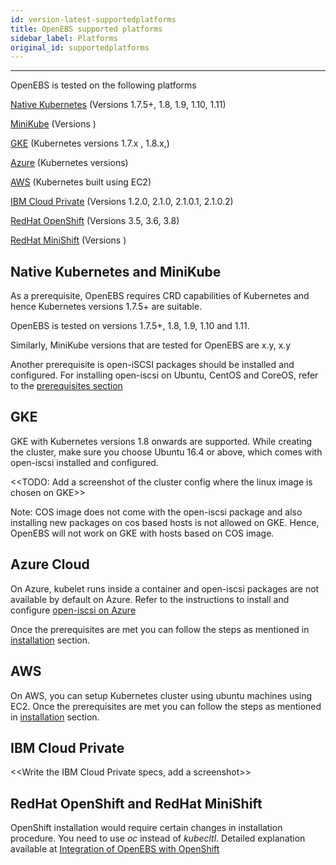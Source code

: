 ```yaml
---
id: version-latest-supportedplatforms
title: OpenEBS supported platforms
sidebar_label: Platforms
original_id: supportedplatforms
---
```


------

OpenEBS is tested on the following platforms

[Native Kubernetes](#NativeK8s) (Versions 1.7.5+, 1.8, 1.9, 1.10, 1.11)

[MiniKube](#MiniKube) (Versions )

[GKE](#GKE) (Kubernetes versions 1.7.x , 1.8.x,)

[Azure](#Azure) (Kubernetes versions)

[AWS](#AWS) (Kubernetes built using EC2)

[IBM Cloud Private](#IBM) (Versions 1.2.0, 2.1.0, 2.1.0.1, 2.1.0.2) 

[RedHat OpenShift](#OpenShift) (Versions 3.5, 3.6, 3.8)

[RedHat MiniShift](#OpenShift) (Versions )



<a name="NativeK8s"></a>

<a name="MiniKube"></a>

## Native Kubernetes and MiniKube

As a prerequisite, OpenEBS requires CRD capabilities of Kubernetes and hence Kubernetes versions 1.7.5+ are suitable. 

OpenEBS is tested on versions 1.7.5+, 1.8, 1.9, 1.10 and 1.11.

Similarly, MiniKube versions that are tested for OpenEBS are x.y, x.y

Another prerequisite is open-iSCSI packages should be installed and configured. For installing open-iscsi on Ubuntu, CentOS and CoreOS, refer to the [prerequisites section](/docs/prerequisites.html#iSCSIConfig) 

<a name="GKE"></a>

## GKE

GKE with Kubernetes versions 1.8 onwards are supported. While creating the cluster, make sure you choose Ubuntu 16.4 or above, which comes with open-iscsi installed and configured.

<<TODO: Add a screenshot of the cluster config where the linux image is chosen on GKE>>

Note: COS image does not come with the open-iscsi package and also installing new packages on cos based hosts is not allowed on GKE. Hence, OpenEBS will not work on GKE with hosts based on COS image.

<a name="Azure"></a>

## Azure Cloud

On Azure, kubelet runs inside a container and open-iscsi packages are not available by default on Azure. Refer to the instructions to install and configure [open-iscsi on Azure](/docs/prerequisites.html#Azure)

Once the prerequisites are met you can follow the steps as mentioned in [installation](/docs/installation.html#Install) section. 

<a name="AWS"></a>

## AWS

On AWS, you can setup Kubernetes cluster using ubuntu machines using EC2. Once the prerequisites are met you can follow the steps as mentioned in [installation](/docs/installation.html#Install) section. 

<a name="IBM"></a>

## IBM Cloud Private

<<Write the IBM Cloud Private specs, add a screenshot>>

<a name="OpenShift"></a>

## RedHat OpenShift and RedHat MiniShift

OpenShift installation would require certain changes in installation procedure.  You need to use *oc* instead of *kubecltl*.  Detailed explanation available at [Integration of OpenEBS with OpenShift](/docs/openshift.html) 

<!-- Hotjar Tracking Code for https://docs.openebs.io -->
<script>
   (function(h,o,t,j,a,r){
       h.hj=h.hj||function(){(h.hj.q=h.hj.q||[]).push(arguments)};
       h._hjSettings={hjid:785693,hjsv:6};
       a=o.getElementsByTagName('head')[0];
       r=o.createElement('script');r.async=1;
       r.src=t+h._hjSettings.hjid+j+h._hjSettings.hjsv;
       a.appendChild(r);
   })(window,document,'https://static.hotjar.com/c/hotjar-','.js?sv=');
</script>
